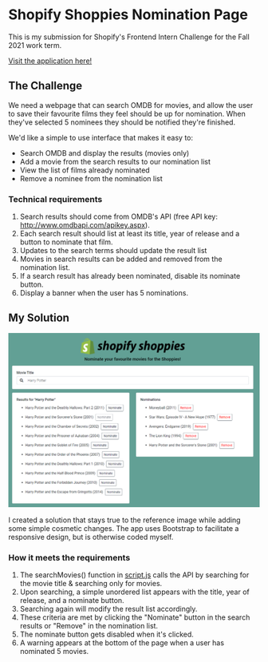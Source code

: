# Shopify Shoppies Nomination Page

This is my submission for Shopify's Frontend Intern Challenge for the Fall 2021 work term.

[Visit the application here!](https://seanstilwell.ca/shopify_challenge/index.html)

## The Challenge

We need a webpage that can search OMDB for movies, and allow the user to save their favourite films they feel should be up for nomination. When they've selected 5 nominees they should be notified they're finished.

We'd like a simple to use interface that makes it easy to:
* Search OMDB and display the results (movies only)
* Add a movie from the search results to our nomination list
* View the list of films already nominated
* Remove a nominee from the nomination list

### Technical requirements
1. Search results should come from OMDB's API (free API key: http://www.omdbapi.com/apikey.aspx).
2. Each search result should list at least its title, year of release and a button to nominate that film.
3. Updates to the search terms should update the result list
4. Movies in search results can be added and removed from the nomination list.
5. If a search result has already been nominated, disable its nominate button.
6. Display a banner when the user has 5 nominations.

## My Solution

![View of the application with sample results](/app.PNG)

I created a solution that stays true to the reference image while adding some simple cosmetic changes. The app uses Bootstrap to facilitate a responsive design, but is otherwise coded myself.

### How it meets the requirements
1. The searchMovies() function in [script.js](https://github.com/Sean-Stilwell/Shopify-Shoppies/blob/master/script.js) calls the API by searching for the movie title & searching only for movies.
2. Upon searching, a simple unordered list appears with the title, year of release, and a nominate button.
3. Searching again will modify the result list accordingly.
4. These criteria are met by clicking the "Nominate" button in the search results or "Remove" in the nomination list.
5. The nominate button gets disabled when it's clicked.
6. A warning appears at the bottom of the page when a user has nominated 5 movies.